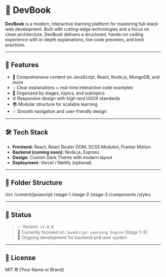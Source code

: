 # 📘 DevBook

**DevBook** is a modern, interactive learning platform for mastering full-stack web development. Built with cutting-edge technologies and a focus on clean architecture, DevBook delivers a structured, hands-on coding experience with in-depth explanations, live code previews, and best practices.

---

## 🚀 Features

- 🧠 Comprehensive content on JavaScript, React, Node.js, MongoDB, and more
- 💡 Clear explanations + real-time interactive code examples
- 🎯 Organized by stages, topics, and subtopics
- 🌐 Responsive design with high-end UI/UX standards
- 📚 Modular structure for scalable learning
- ✨ Smooth navigation and user-friendly design

---

## 🛠️ Tech Stack

- **Frontend:** React, React Router DOM, SCSS Modules, Framer Motion
- **Backend (coming soon):** Node.js, Express
- **Design:** Custom Dark Theme with modern layout
- **Deployment:** Vercel / Netlify (optional)

---

## 📁 Folder Structure

/src
/content/javascript
/stage-1
/stage-2
/stage-3
/components
/styles

---

## 📌 Status

> ✅ Version: `v1.0.0`  
> 🎯 Currently focused on `JavaScript Learning Engine` (Stage 1–3)  
> 🔄 Ongoing development for backend and user system

---

## 📄 License

MIT © [Your Name or Brand]
